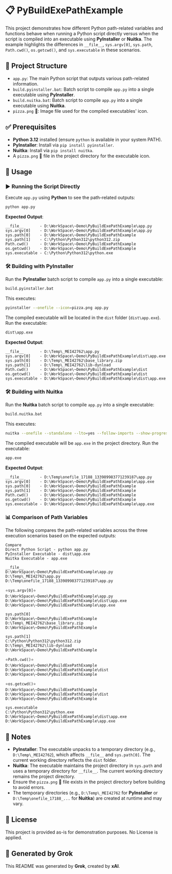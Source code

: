 # 📋 PyBuildExePathExample

This project demonstrates how different Python path-related variables and functions behave when running a Python script directly versus when the script is compiled into an executable using **PyInstaller** or **Nuitka**. The example highlights the differences in `__file__`, `sys.argv[0]`, `sys.path`, `Path.cwd()`, `os.getcwd()`, and `sys.executable` in these scenarios.

## 📂 Project Structure

- `app.py`: The main Python script that outputs various path-related information.
- `build.pyinstaller.bat`: Batch script to compile `app.py` into a single executable using **PyInstaller**.
- `build.nuitka.bat`: Batch script to compile `app.py` into a single executable using **Nuitka**.
- `pizza.png` 🍕: Image file used for the compiled executables' icon.

## ✅ Prerequisites

- **Python 3.12** installed (ensure `python` is available in your system PATH).
- **PyInstaller**: Install via `pip install pyinstaller`.
- **Nuitka**: Install via `pip install nuitka`.
- A `pizza.png` 🍕 file in the project directory for the executable icon.

## 🚀 Usage

### ▶️ Running the Script Directly

Execute `app.py` using **Python** to see the path-related outputs:

```bash
python app.py
```

**Expected Output**:

```
__file__       - D:\WorkSpace\~Demo\PyBuildExePathExample\app.py
sys.argv[0]    - D:\WorkSpace\~Demo\PyBuildExePathExample\app.py
sys.path[0]    - D:\WorkSpace\~Demo\PyBuildExePathExample
sys.path[1]    - C:\Python\Python312\python312.zip
Path.cwd()     - D:\WorkSpace\~Demo\PyBuildExePathExample
os.getcwd()    - D:\WorkSpace\~Demo\PyBuildExePathExample
sys.executable - C:\Python\Python312\python.exe
```

### 🛠️ Building with PyInstaller

Run the **PyInstaller** batch script to compile `app.py` into a single executable:

```bash
build.pyinstaller.bat
```

This executes:

```bash
pyinstaller --onefile --icon=pizza.png app.py
```

The compiled executable will be located in the `dist` folder (`dist\app.exe`). Run the executable:

```bash
dist\app.exe
```

**Expected Output**:

```
__file__       - D:\Temp\_MEI42762\app.py
sys.argv[0]    - D:\WorkSpace\~Demo\PyBuildExePathExample\dist\app.exe
sys.path[0]    - D:\Temp\_MEI42762\base_library.zip
sys.path[1]    - D:\Temp\_MEI42762\lib-dynload
Path.cwd()     - D:\WorkSpace\~Demo\PyBuildExePathExample\dist
os.getcwd()    - D:\WorkSpace\~Demo\PyBuildExePathExample\dist
sys.executable - D:\WorkSpace\~Demo\PyBuildExePathExample\dist\app.exe
```

### 🛠️ Building with Nuitka

Run the **Nuitka** batch script to compile `app.py` into a single executable:

```bash
build.nuitka.bat
```

This executes:

```bash
nuitka --onefile --standalone --lto=yes --follow-imports --show-progress --windows-icon-from-ico=pizza.png app.py
```

The compiled executable will be `app.exe` in the project directory. Run the executable:

```bash
app.exe
```

**Expected Output**:

```
__file__       - D:\Temp\onefile_17188_133989983771239187\app.py
sys.argv[0]    - D:\WorkSpace\~Demo\PyBuildExePathExample\app.exe
sys.path[0]    - D:\WorkSpace\~Demo\PyBuildExePathExample
sys.path[1]    - D:\WorkSpace\~Demo\PyBuildExePathExample
Path.cwd()     - D:\WorkSpace\~Demo\PyBuildExePathExample
os.getcwd()    - D:\WorkSpace\~Demo\PyBuildExePathExample
sys.executable - D:\WorkSpace\~Demo\PyBuildExePathExample\app.exe
```

### 📊 Comparison of Path Variables

The following compares the path-related variables across the three execution scenarios based on the expected outputs:

```
Compare 
Direct Python Script - python app.py
PyInstaller Executable - dist\app.exe
Nuitka Executable - app.exe

__file__
D:\WorkSpace\~Demo\PyBuildExePathExample\app.py
D:\Temp\_MEI42762\app.py 
D:\Temp\onefile_17188_133989983771239187\app.py

⭐sys.argv[0]⭐
D:\WorkSpace\~Demo\PyBuildExePathExample\app.py
D:\WorkSpace\~Demo\PyBuildExePathExample\dist\app.exe
D:\WorkSpace\~Demo\PyBuildExePathExample\app.exe

sys.path[0]
D:\WorkSpace\~Demo\PyBuildExePathExample
D:\Temp\_MEI42762\base_library.zip
D:\WorkSpace\~Demo\PyBuildExePathExample

sys.path[1]
C:\Python\Python312\python312.zip
D:\Temp\_MEI42762\lib-dynload
D:\WorkSpace\~Demo\PyBuildExePathExample

⭐Path.cwd()⭐
D:\WorkSpace\~Demo\PyBuildExePathExample
D:\WorkSpace\~Demo\PyBuildExePathExample\dist
D:\WorkSpace\~Demo\PyBuildExePathExample

⭐os.getcwd()⭐
D:\WorkSpace\~Demo\PyBuildExePathExample
D:\WorkSpace\~Demo\PyBuildExePathExample\dist
D:\WorkSpace\~Demo\PyBuildExePathExample

sys.executable
C:\Python\Python312\python.exe
D:\WorkSpace\~Demo\PyBuildExePathExample\dist\app.exe
D:\WorkSpace\~Demo\PyBuildExePathExample\app.exe
```

## 📝 Notes

- **PyInstaller**: The executable unpacks to a temporary directory (e.g., `D:\Temp\_MEI42762`), which affects `__file__` and `sys.path[0]`. The current working directory reflects the `dist` folder.
- **Nuitka**: The executable maintains the project directory in `sys.path` and uses a temporary directory for `__file__`. The current working directory remains the project directory.
- Ensure the `pizza.png` 🍕 file exists in the project directory before building to avoid errors.
- The temporary directories (e.g., `D:\Temp\_MEI42762` for **PyInstaller** or `D:\Temp\onefile_17188_...` for **Nuitka**) are created at runtime and may vary.

## 📜 License

This project is provided as-is for demonstration purposes. No License is applied.

## 🤖 Generated by Grok

This README was generated by **Grok**, created by **xAI**.